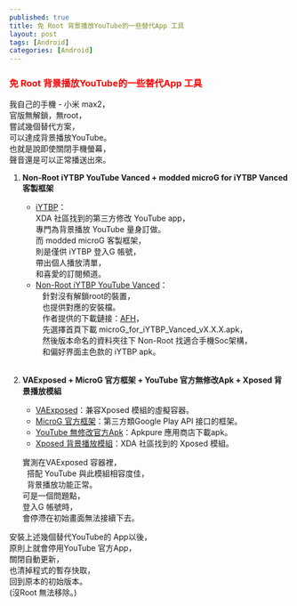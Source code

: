 ```yaml
---
published: true
title: 免 Root 背景播放YouTube的一些替代App 工具
layout: post
tags: [Android]
categories: [Android]
---
```


### <font color="red">免 Root 背景播放YouTube的一些替代App 工具</font> 

我自己的手機 - 小米 max2，   
官版無解鎖，無root，   
嘗試幾個替代方案，   
可以達成背景播放YouTube。    
也就是說即使關閉手機螢幕，   
聲音還是可以正常播送出來。   
    
1. **Non-Root iYTBP YouTube Vanced + modded microG for iYTBP Vanced 客製框架**    
   * [iYTBP][1]：        
    XDA 社區找到的第三方修改 YouTube app，   
    專門為背景播放 YouTube 量身訂做。      
    而 modded microG 客製框架，      
    則是僅供 iYTBP 登入G 帳號，     
    帶出個人播放清單，      
    和喜愛的訂閱頻道。              
   * [Non-Root iYTBP YouTube Vanced][2]：        
    針對沒有解鎖root的裝置，      
    也提供對應的安裝檔。      
    作者提供的下載鏈接：[AFH][3]，     
    先選擇首頁下載 microG_for_iYTBP_Vanced_vX.X.X.apk，     
    然後版本命名的資料夾往下 Non-Root 找適合手機Soc架構，       
    和偏好界面主色款的 iYTBP apk。        
    
                            
                            
                    
2. **VAExposed + MicroG 官方框架 + YouTube 官方無修改Apk + Xposed 背景播放模組**   
    * [VAExposed][5]：兼容Xposed 模組的虛擬容器。    
    * [MicroG 官方框架][6]：第三方類Google Play API 接口的框架。   
    * [YouTube 無修改官方Apk][7]：Apkpure 應用商店下載apk。    
    * [Xposed 背景播放模組][8]：XDA 社區找到的 Xposed 模組。   

   實測在VAExposed 容器裡，        
   搭配 YouTube 與此模組相容度佳，        
   背景播放功能正常。    
   可是一個問題點，     
   登入G 帳號時，   
   會停滯在初始畫面無法接續下去。    
   
    
安裝上述幾個替代YouTube的 App以後，   
原則上就會停用YouTube 官方App，   
關閉自動更新，   
也清掉程式的暫存快取，   
回到原本的初始版本。    
(沒Root 無法移除。)   

[1]: https://forum.xda-developers.com/android/apps-games/app-iytbp-injected-youtube-background-t3560900
[2]: https://forum.xda-developers.com/android/apps-games/app-iytbp-injected-youtube-background-t3560900/post71133073#post71133073
[3]: https://www.androidfilehost.com/?w=files&flid=170196
[5]: https://github.com/android-hacker/VAExposed/releases
[6]: https://microg.org/download.html
[7]: https://apkpure.com/youtube/com.google.android.youtube
[8]: https://forum.xda-developers.com/xposed/modules/module-youtube-background-playback-v2-0-t3656133
